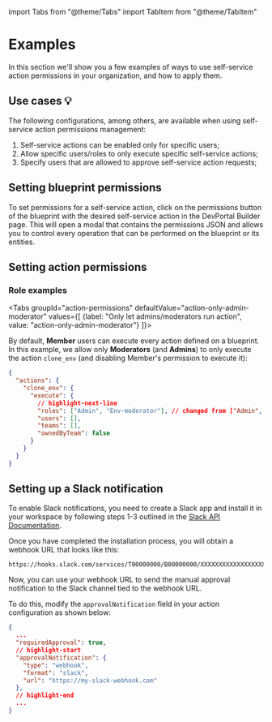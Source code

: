 import Tabs from "@theme/Tabs"
import TabItem from "@theme/TabItem"

# Examples

In this section we'll show you a few examples of ways to use self-service action permissions in your organization, and how to apply them.

## Use cases 💡

The following configurations, among others, are available when using self-service action permissions management:

1. Self-service actions can be enabled only for specific users;
2. Allow specific users/roles to only execute specific self-service actions;
3. Specify users that are allowed to approve self-service action requests;

## Setting blueprint permissions

To set permissions for a self-service action, click on the permissions button of the blueprint with the desired self-service action in the DevPortal Builder page. This will open a modal that contains the permissions JSON and allows you to control every operation that can be performed on the blueprint or its entities.

## Setting action permissions

### Role examples

<Tabs groupId="action-permissions" defaultValue="action-only-admin-moderator" values={[
{label: "Only let admins/moderators run action", value: "action-only-admin-moderator"}
]}>

<TabItem value="action-only-admin-moderator">

By default, **Member** users can execute every action defined on a blueprint. In this example, we allow only **Moderators** (and **Admins**) to only execute the action `clone_env` (and disabling Member's permission to execute it):

```json showLineNumbers
{
  "actions": {
    "clone_env": {
      "execute": {
        // highlight-next-line
        "roles": ["Admin", "Env-moderator"], // changed from ["Admin", "Env-moderator", "Member"]
        "users": [],
        "teams": [],
        "ownedByTeam": false
      }
    }
  }
}
```

</TabItem>

</Tabs>

## Setting up a Slack notification

To enable Slack notifications, you need to create a Slack app and install it in your workspace by following steps 1-3 outlined in the [Slack API Documentation](https://api.slack.com/messaging/webhooks).

Once you have completed the installation process, you will obtain a webhook URL that looks like this:

```text
https://hooks.slack.com/services/T00000000/B00000000/XXXXXXXXXXXXXXXXXXXXXXXX
```

Now, you can use your webhook URL to send the manual approval notification to the Slack channel tied to the webhook URL.

To do this, modify the `approvalNotification` field in your action configuration as shown below:

```json showLineNumbers
{
  ...
  "requiredApproval": true,
  // highlight-start
  "approvalNotification": {
    "type": "webhook",
    "format": "slack",
    "url": "https://my-slack-webhook.com"
  },
  // highlight-end
  ...
}
```
